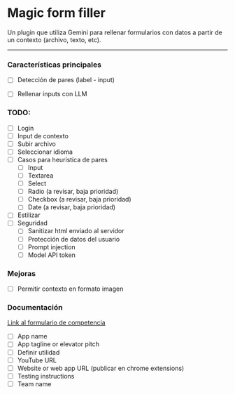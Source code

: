 # Magic form filler
Un plugin que utiliza Gemini para rellenar formularios con datos a partir de un contexto (archivo, texto, etc).

---

### Características principales
- [ ] Detección de pares (label - input)
- [ ] Rellenar inputs con LLM


### TODO:
- [ ] Login
- [ ] Input de contexto
- [ ] Subir archivo
- [ ] Seleccionar idioma
- [ ] Casos para heurística de pares
    - [ ] Input
    - [ ] Textarea
    - [ ] Select
    - [ ] Radio (a revisar, baja prioridad)
    - [ ] Checkbox (a revisar, baja prioridad)
    - [ ] Date (a revisar, baja prioridad)
- [ ] Estilizar
- [ ] Seguridad
    - [ ] Sanitizar html enviado al servidor
    - [ ] Protección de datos del usuario
    - [ ] Prompt injection
    - [ ] Model API token

### Mejoras
- [ ] Permitir contexto en formato imagen


### Documentación
[Link al formulario de competencia](https://docs.google.com/forms/d/e/1FAIpQLSczzeNmPUo6yiS_TfULziyEO8gzc1WFYX3yal62KzrQgeoa1g/viewform?embedded=true&pli=1)
- [ ] App name
- [ ] App tagline or elevator pitch
- [ ] Definir utilidad
- [ ] YouTube URL
- [ ] Website or web app URL (publicar en chrome extensions)
- [ ] Testing instructions
- [ ] Team name